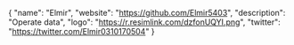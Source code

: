 {
  "name": "Elmir",
  "website": "https://github.com/Elmir5403",
  "description": "Operate data",
  "logo": "https://r.resimlink.com/dzfonUQYI.png",
  "twitter": "https://twitter.com/Elmir0310170504"
}


